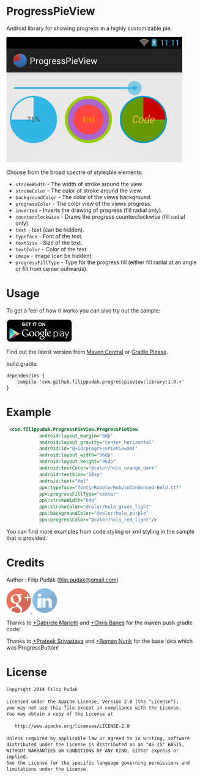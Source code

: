 ProgressPieView
===============

Android library for showing progress in a highly customizable pie.

![ProgressPieView](/sample/images/progresspieview.png)

Choose from the broad spectre of styleable elements:
 
 * `strokeWidth` - The width of stroke around the view.
 * `strokeColor` - The color of stroke around the view.
 * `backgroundColor` - The color of the views background.
 * `progressColor` - The color view of the views progress.
 * `inverted` - Inverts the drawing of progress (fill radial only).
 * `counterclockwise` - Draws the progress counterclockwise (fill radial only).
 * `text` - text (can be hidden).
 * `typeface` - Font of the text.
 * `textSize` - Size of the text.
 * `textColor` - Color of the text.
 * `image` - image (can be hidden).
 * `progressFillType` - Type for the progress fill (either fill radial at an angle or fill from center outwards).

Usage
======

To get a feel of how it works you can also try out the sample:

<a href="https://play.google.com/store/apps/details?id=com.filippudak.ProgressPieView.sample">
  <img alt="Get it on Google Play"
       src="https://github.com/FilipPudak/ProgressPieView/raw/master/sample/images/en_generic_rgb_wo_60.png" />
</a>

Find out the latest version from [Maven Central](http://search.maven.org/) or [Gradle Please](http://gradleplease.appspot.com/).

build.gradle:
```
dependencies {
    compile 'com.github.filippudak.progresspieview:library:1.0.+'
}
```

Example
=======
```xml
 <com.filippudak.ProgressPieView.ProgressPieView
            android:layout_margin="8dp"
            android:layout_gravity="center_horizontal"
            android:id="@+id/progressPieViewXml"
            android:layout_width="96dp"
            android:layout_height="96dp"
            android:textColor="@color/holo_orange_dark"
            android:textSize="18sp"
            android:text="Xml"
            ppv:typeface="fonts/Roboto/RobotoCondensed-Bold.ttf"
            ppv:progressFillType="center"
            ppv:strokeWidth="6dp"
            ppv:strokeColor="@color/holo_green_light"
            ppv:backgroundColor="@color/holo_purple"
            ppv:progressColor="@color/holo_red_light"/>
```
You can find more examples from code styling or xml styling in the sample that is provided.

Credits
=======
Author : Filip Puđak (filip.pudak@gmail.com)

<a href="https://plus.google.com/117550349320705739707">
  <img alt=" Google+"
       src="https://github.com/FilipPudak/ProgressPieView/raw/master/sample/images/googleplus.png" />
</a>
<a href="https://www.linkedin.com/pub/filip-puđak/3b/a30/180">
  <img alt="LinkedIn"
       src="https://github.com/FilipPudak/ProgressPieView/raw/master/sample/images/linkedin.png" />
</a>

Thanks to [+Gabriele Mariotti](https://plus.google.com/+GabrieleMariotti/) and [+Chris Banes](https://plus.google.com/+ChrisBanes/) for the maven push gradle code!

Thanks to [+Prateek Srivastava](https://plus.google.com/u/0/+PrateekSrivastava/) and [+Roman Nurik](https://plus.google.com/+RomanNurik/) for the base idea which was ProgressButton!

License
=======

    Copyright 2014 Filip Puđak

    Licensed under the Apache License, Version 2.0 (the "License");
    you may not use this file except in compliance with the License.
    You may obtain a copy of the License at
    
       http://www.apache.org/licenses/LICENSE-2.0
    
    Unless required by applicable law or agreed to in writing, software
    distributed under the License is distributed on an "AS IS" BASIS,
    WITHOUT WARRANTIES OR CONDITIONS OF ANY KIND, either express or implied.
    See the License for the specific language governing permissions and
    limitations under the License.
